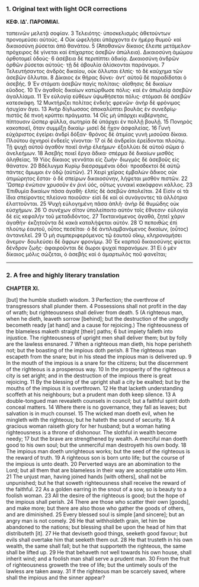### 1. Original text with light OCR corrections

**ΚΕΦ. ΙΔʹ. ΠΑΡΟΙΜΙΑΙ.**

ταπεινῶν μελετᾷ σοφίαν.
3 Τελειότης· ὑποσκελισμὸς ἀθετούντων προνομεύσει αὐτούς.
4 Οὐκ ὠφελήσει ὑπάρχοντα ἐν ἡμέρᾳ θυμοῦ· καὶ δικαιοσύνη ῥύσεται ἀπὸ θανάτου.
5 (Ἀποθανὼν δίκαιος ἔλειπε μετάμελον· πρόχειρος δὲ γίνεται καὶ ἐπίχαρτος ἀσεβῶν ἀπώλεια). Δικαιοσύνη ἀμώμου ὀρθοτομεῖ ὁδοὺς·
6 ἀσέβεια δὲ περιπίπτει ἀδικίᾳ. Δικαιοσύνη ἀνδρῶν ὀρθῶν ῥύσεται αὐτοὺς· τῇ δὲ ἀβουλία ἁλίσκονται παράνομοι.
7 Τελευτήσαντος ἀνδρὸς δικαίου, οὐκ ὄλλυται ἐλπὶς· τὸ δὲ καύχημα τῶν ἀσεβῶν ὄλλυται.
8 Δίκαιος ἐκ θήρας δύνει· ἀντ᾿ αὐτοῦ δὲ παραδίδοται ὁ ἀσεβής.
9 Ἐν στόματι ἀσεβῶν παγὶς πολίταις· αἴσθησις δὲ δικαίων εὔοδος.
10 Ἐν ἀγαθοῖς δικαίων κατώρθωσε πόλις· καὶ ἐν ἀπωλείᾳ ἀσεβῶν ἀγαλλίαμα.
11 Ἐν εὐλογίᾳ εὐθέων ὑψωθήσεται πόλις· στόμασι δὲ ἀσεβῶν κατεσκάφη.
12 Μυκτήριζει πολίτας ἐνδεὴς φρενῶν· ἀνὴρ δὲ φρόνιμος ἡσυχίαν ἄγει.
13 Ἀνὴρ δίγλωσσος ἀποκαλύπτει βουλὰς ἐν συνεδρίῳ· πιστὸς δὲ πνοὴ κρύπτει πράγματα.
14 Οἷς μὴ ὑπάρχει κυβέρνησις, πίπτουσιν ὥσπερ φύλλα, σωτηρία δὲ ὑπάρχει ἐν πολλῇ βουλῇ.
15 Πονηρὸς κακοποιεῖ, ὅταν συμμίξῃ δικαίῳ· μισεῖ δὲ ἦχον ἀσφαλείας.
16 Γυνὴ εὐχάριστος ἐγείρει ἀνδρὶ δόξαν· θρόνος δὲ ἀτιμίας γυνὴ μισοῦσα δίκαια. Πλούτου ὀχνηροὶ ἐνδεεῖς γίνονται·
17 οἱ δὲ ἀνδρεῖοι ἐρείδονται πλούτῳ. Τῇ ψυχῇ αὐτοῦ ἀγαθὸν ποιεῖ ἀνὴρ ἐλεήμων· ἐξολλύει δὲ αὑτοῦ σῶμα ὁ ἀνελεήμων.
18 Ἀσεβὴς ποιεῖ ἔργα ἄδικα· σπέρμα δὲ δικαίων μισθὸς ἀληθείας.
19 Υἱὸς δίκαιος γεννᾶται εἰς ζωὴν· διωγμὸς δὲ ἀσεβοῦς εἰς θάνατον.
20 Βδέλυγμα Κυρίῳ διεσραμμέναι ὁδοὶ· προσδεκτοὶ δὲ αὐτῷ πάντες ἄμωμοι ἐν ὁδῷ (αὐτῶν).
21 Χειρὶ χεῖρας ἐμβαλὼν ἄδικος οὐκ ἀτιμώρητος ἔσται· ὁ δὲ σπείρων δικαιοσύνην, λήψεται μισθὸν πιστῶν.
22 Ὥσπερ ἐνώτιον χρυσοῦν ἐν ῥινὶ ὑός, οὕτως γυναικὶ κακόφρονι κάλλος.
23 Ἐπιθυμία δικαίων πᾶσα ἀγαθὴ· ἐλπὶς δὲ ἀσεβῶν ἀπολεῖται.
24 Εἰσὶν οἱ τὰ ἴδια σπείροντες πλείονα ποιοῦσιν· εἰσὶ δὲ καὶ οἱ συνάγοντες τὰ ἀλλότρια ἐλαττοῦνται.
25 Ψυχὴ εὐλογημένη πᾶσα ἁπλῆ· ἀνὴρ δὲ θυμώδης οὐκ εὐσχήμων.
26 Ὁ συνέχων σῖτον ὑπολείποιτο αὐτὸν τοῖς ἔθνεσιν· εὐλογία δὲ εἰς κεφαλὴν τοῦ μεταδιδόντος.
27 Τεκταινόμενος ἀγαθά, ζητεῖ χάριν ἀγαθὴν· ἐκζητοῦντα δὲ κακὰ καταλήψεται αὐτόν.
28 Ὁ πεποιθὼς ἐπὶ πλούτῳ ἑαυτοῦ, οὗτος πεσεῖται· ὁ δὲ ἀντιλαμβανόμενος δικαίων, (οὗτος) ἀντανελεῖ.
29 Ὁ μὴ συμπεριφερόμενος τῷ ἑαυτοῦ οἴκῳ, κληρονομήσει ἄνεμον· δουλεύσει δὲ ἄφρων φρονίμῳ.
30 ᾽Εκ καρποῦ δικαιοσύνης φύεται δένδρον ζωῆς· ἀφαιροῦνται δὲ ἄωροι ψυχαὶ παρανόμων.
31 Εἰ ὁ μὲν δίκαιος μόλις σώζεται, ὁ ἀσεβὴς καὶ ὁ ἁμαρτωλὸς ποῦ φανεῖται;

---

### 2. A free and highly literary translation

**CHAPTER XI.**

[but] the humble studieth wisdom.
3 Perfection; the overthrow of transgressors shall plunder them.
4 Possessions shall not profit in the day of wrath; but righteousness shall deliver from death.
5 (A righteous man, when he dieth, leaveth sorrow [behind]; but the destruction of the ungodly becometh ready [at hand] and a cause for rejoicing.) The righteousness of the blameless maketh straight [their] paths;
6 but impiety falleth into injustice. The righteousness of upright men shall deliver them; but by folly are the lawless ensnared.
7 When a righteous man dieth, his hope perisheth not; but the boasting of the impious doth perish.
8 The righteous man escapeth from the snare; but in his stead the impious man is delivered up.
9 In the mouth of the impious is a snare for the citizens; but the discernment of the righteous is a prosperous way.
10 In the prosperity of the righteous a city is set aright; and in the destruction of the impious there is great rejoicing.
11 By the blessing of the upright shall a city be exalted; but by the mouths of the impious it is overthrown.
12 He that lacketh understanding scoffeth at his neighbours; but a prudent man doth keep silence.
13 A double-tongued man revealeth counsels in council; but a faithful spirit doth conceal matters.
14 Where there is no governance, they fall as leaves; but salvation is in much counsel.
15 The wicked man doeth evil, when he mingleth with the righteous; but he hateth the sound of security.
16 A gracious woman raiseth glory for her husband; but a woman hating righteousness is a throne of dishonour. The slothful in wealth become needy;
17 but the brave are strengthened by wealth. A merciful man doeth good to his own soul; but the unmerciful man destroyeth his own body.
18 The impious man doeth unrighteous works; but the seed of the righteous is the reward of truth.
19 A righteous son is born unto life; but the course of the impious is unto death.
20 Perverted ways are an abomination to the Lord; but all them that are blameless in their way are acceptable unto Him.
21 The unjust man, having joined hands [with others], shall not be unpunished; but he that soweth righteousness shall receive the reward of the faithful.
22 As a golden earring in the snout of a sow, so is beauty to a foolish woman.
23 All the desire of the righteous is good; but the hope of the impious shall perish.
24 There are those who scatter their own [goods], and make more; but there are also those who gather the goods of others, and are diminished.
25 Every blessed soul is simple [and sincere]; but an angry man is not comely.
26 He that withholdeth grain, let him be abandoned to the nations; but blessing shall be upon the head of him that distributeth [it].
27 He that deviseth good things, seeketh good favour; but evils shall overtake him that seeketh them out.
28 He that trusteth in his own wealth, the same shall fall; but he that supporteth the righteous, the same shall be lifted up.
29 He that behaveth not well towards his own house, shall inherit wind; and a foolish man shall serve a prudent man.
30 From the fruit of righteousness groweth the tree of life; but the untimely souls of the lawless are taken away.
31 If the righteous man be scarcely saved, where shall the impious and the sinner appear?
